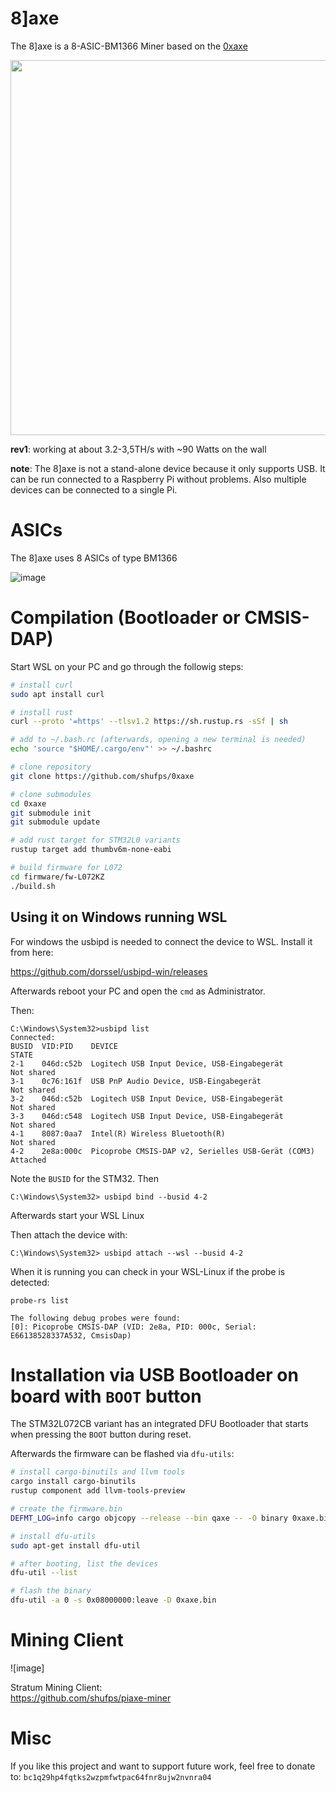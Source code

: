 # 8]axe

The 8]axe is a 8-ASIC-BM1366 Miner based on the [0xaxe](https://github.com/shufps/0xaxe)

<img src="https://github.com/Patsch91/8Iaxe/blob/main/8Iaxe%20assembled.png" width="600px">


**rev1**: working at about 3.2-3,5TH/s with ~90 Watts on the wall</br>


**note**: The 8]axe is not a stand-alone device because it only supports USB. It can be run connected to a Raspberry Pi without problems. Also multiple devices can be connected to a single Pi. 

ASICs
=====

The 8]axe uses 8 ASICs of type BM1366

![image](https://github.com/Patsch91/8Iaxe/blob/main/8Iaxe%20pcb.png)

Compilation (Bootloader or CMSIS-DAP)
======================================
Start WSL on your PC and go through the followig steps:

```bash
# install curl
sudo apt install curl

# install rust
curl --proto '=https' --tlsv1.2 https://sh.rustup.rs -sSf | sh

# add to ~/.bash.rc (afterwards, opening a new terminal is needed)
echo 'source "$HOME/.cargo/env"' >> ~/.bashrc

# clone repository
git clone https://github.com/shufps/0xaxe

# clone submodules
cd 0xaxe
git submodule init
git submodule update

# add rust target for STM32L0 variants
rustup target add thumbv6m-none-eabi

# build firmware for L072
cd firmware/fw-L072KZ
./build.sh
```

## Using it on Windows running WSL

For windows the usbipd is needed to connect the device to WSL. Install it from here:

https://github.com/dorssel/usbipd-win/releases

Afterwards reboot your PC and open the `cmd` as Administrator.

Then:
```
C:\Windows\System32>usbipd list
Connected:
BUSID  VID:PID    DEVICE                                                        STATE
2-1    046d:c52b  Logitech USB Input Device, USB-Eingabegerät                   Not shared
3-1    0c76:161f  USB PnP Audio Device, USB-Eingabegerät                        Not shared
3-2    046d:c52b  Logitech USB Input Device, USB-Eingabegerät                   Not shared
3-3    046d:c548  Logitech USB Input Device, USB-Eingabegerät                   Not shared
4-1    8087:0aa7  Intel(R) Wireless Bluetooth(R)                                Not shared
4-2    2e8a:000c  Picoprobe CMSIS-DAP v2, Serielles USB-Gerät (COM3)            Attached
```

Note the `BUSID` for the STM32. Then

```
C:\Windows\System32> usbipd bind --busid 4-2
```

Afterwards start your WSL Linux

Then attach the device with:
```
C:\Windows\System32> usbipd attach --wsl --busid 4-2
```

When it is running you can check in your WSL-Linux if the probe is detected:
```
probe-rs list

The following debug probes were found:
[0]: Picoprobe CMSIS-DAP (VID: 2e8a, PID: 000c, Serial: E66138528337A532, CmsisDap)
```

Installation via USB Bootloader on board with `BOOT` button
===========================================================
The STM32L072CB variant has an integrated DFU Bootloader that starts when pressing the `BOOT` button during reset.

Afterwards the firmware can be flashed via `dfu-utils`:

```bash
# install cargo-binutils and llvm tools
cargo install cargo-binutils
rustup component add llvm-tools-preview

# create the firmware.bin
DEFMT_LOG=info cargo objcopy --release --bin qaxe -- -O binary 0xaxe.bin

# install dfu-utils
sudo apt-get install dfu-util

# after booting, list the devices
dfu-util --list

# flash the binary
dfu-util -a 0 -s 0x08000000:leave -D 0xaxe.bin
```




Mining Client
=============

![image]


Stratum Mining Client:<br>
https://github.com/shufps/piaxe-miner

Misc
====
If you like this project and want to support future work, feel free to donate to: `bc1q29hp4fqtks2wzpmfwtpac64fnr8ujw2nvnra04`



